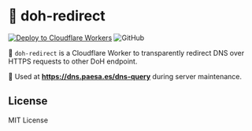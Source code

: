 # 🚦 doh-redirect

[![Deploy to Cloudflare Workers](https://github.com/milgradesec/cfworker-doh-redirect/actions/workflows/deploy.yml/badge.svg)](https://github.com/milgradesec/cfworker-doh-redirect/actions/workflows/deploy.yml)
![GitHub](https://img.shields.io/github/license/milgradesec/cfworker-doh-redirect)

👷 `doh-redirect` is a Cloudflare Worker to transparently redirect DNS over HTTPS requests to other DoH endpoint.

🚧 Used at **<https://dns.paesa.es/dns-query>** during server maintenance.

## License

MIT License
